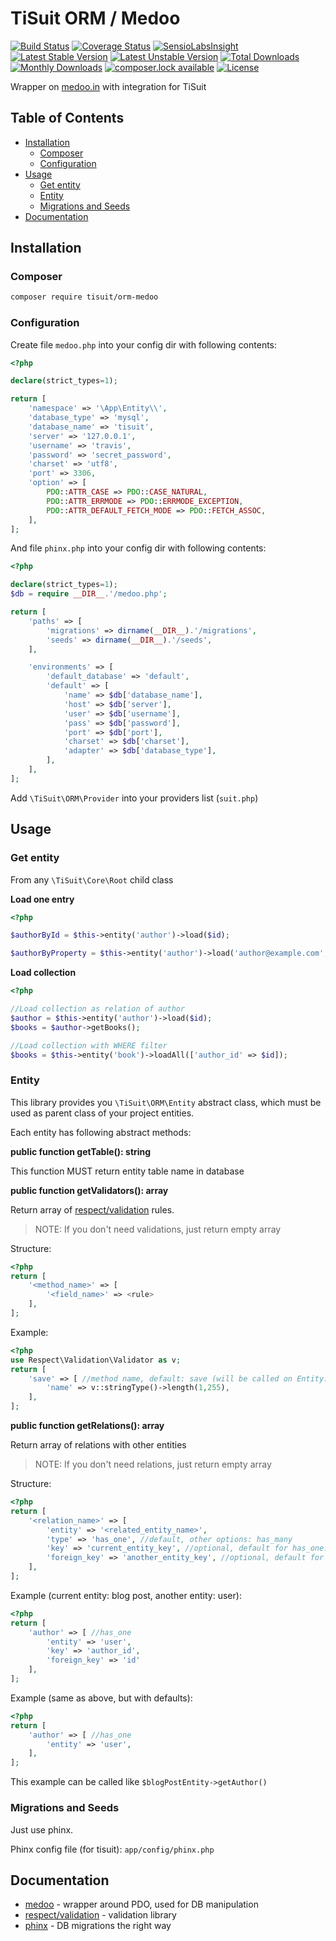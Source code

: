 # TiSuit ORM / Medoo
[![Build Status](https://travis-ci.org/TiSuit/orm-medoo.svg?branch=master)](https://travis-ci.org/TiSuit/orm-medoo) [![Coverage Status](https://coveralls.io/repos/TiSuit/orm-medoo/badge.svg?branch=master&service=github)](https://coveralls.io/github/TiSuit/orm-medoo?branch=master) [![SensioLabsInsight](https://insight.sensiolabs.com/projects/b8a208b6-c03b-4a08-b43f-74b17b35b0f4/mini.png)](https://insight.sensiolabs.com/projects/c63aa255-cc5f-4ee2-aa6d-75a2114d8833) [![Latest Stable Version](https://poser.pugx.org/tisuit/orm-medoo/version)](https://packagist.org/packages/tisuit/orm-medoo) [![Latest Unstable Version](https://poser.pugx.org/tisuit/orm-medoo/v/unstable)](//packagist.org/packages/tisuit/orm-medoo) [![Total Downloads](https://poser.pugx.org/tisuit/orm-medoo/downloads)](https://packagist.org/packages/tisuit/orm-medoo) [![Monthly Downloads](https://poser.pugx.org/tisuit/orm-medoo/d/monthly)](https://packagist.org/packages/tisuit/orm-medoo) [![composer.lock available](https://poser.pugx.org/tisuit/orm-medoo/composerlock)](https://packagist.org/packages/tisuit/orm-medoo) [![License](https://poser.pugx.org/tisuit/orm-medoo/license)](https://packagist.org/packages/tisuit/orm-medoo)

Wrapper on [medoo.in](http://medoo.in) with integration for TiSuit

## Table of Contents


<!-- vim-markdown-toc GFM -->

* [Installation](#installation)
    - [Composer](#composer)
    - [Configuration](#configuration)
* [Usage](#usage)
    - [Get entity](#get-entity)
    - [Entity](#entity)
    - [Migrations and Seeds](#migrations-and-seeds)
* [Documentation](#documentation)

<!-- vim-markdown-toc -->

## Installation

### Composer

```bash
composer require tisuit/orm-medoo
```

### Configuration

Create file `medoo.php` into your config dir with following contents:

```php
<?php

declare(strict_types=1);

return [
    'namespace' => '\App\Entity\\',
    'database_type' => 'mysql',
    'database_name' => 'tisuit',
    'server' => '127.0.0.1',
    'username' => 'travis',
    'password' => 'secret_password',
    'charset' => 'utf8',
    'port' => 3306,
    'option' => [
        PDO::ATTR_CASE => PDO::CASE_NATURAL,
        PDO::ATTR_ERRMODE => PDO::ERRMODE_EXCEPTION,
        PDO::ATTR_DEFAULT_FETCH_MODE => PDO::FETCH_ASSOC,
    ],
];
```

And file `phinx.php` into your config dir with following contents:

```php
<?php

declare(strict_types=1);
$db = require __DIR__.'/medoo.php';

return [
    'paths' => [
        'migrations' => dirname(__DIR__).'/migrations',
        'seeds' => dirname(__DIR__).'/seeds',
    ],

    'environments' => [
        'default_database' => 'default',
        'default' => [
            'name' => $db['database_name'],
            'host' => $db['server'],
            'user' => $db['username'],
            'pass' => $db['password'],
            'port' => $db['port'],
            'charset' => $db['charset'],
            'adapter' => $db['database_type'],
        ],
    ],
];
```

Add `\TiSuit\ORM\Provider` into your providers list (`suit.php`)

## Usage

### Get entity

From any `\TiSuit\Core\Root` child class

**Load one entry**

```php
<?php

$authorById = $this->entity('author')->load($id);

$authorByProperty = $this->entity('author')->load('author@example.com', 'email');
```

**Load collection**

```php
<?php

//Load collection as relation of author
$author = $this->entity('author')->load($id);
$books = $author->getBooks();

//Load collection with WHERE filter
$books = $this->entity('book')->loadAll(['author_id' => $id]);
```

### Entity

This library provides you `\TiSuit\ORM\Entity` abstract class, which must be used as parent class of your project entities.

Each entity has following abstract methods:

**public function getTable(): string**

This function MUST return entity table name in database

**public function getValidators(): array**

Return array of [respect/validation](https://github.com/Respect/Validation) rules.

> NOTE: If you don't need validations, just return empty array

Structure:

```php
<?php
return [
    '<method_name>' => [
        '<field_name>' => <rule>
    ],
];
```

Example:

```php
<?php
use Respect\Validation\Validator as v;
return [
    'save' => [ //method name, default: save (will be called on Entity::save())
        'name' => v::stringType()->length(1,255),
    ],
];
```

**public function getRelations(): array**

Return array of relations with other entities

> NOTE: If you don't need relations, just return empty array

Structure:

```php
<?php
return [
    '<relation_name>' => [
        'entity' => '<related_entity_name>',
        'type' => 'has_one', //default, other options: has_many
        'key' => 'current_entity_key', //optional, default for has_one: <current_entity>_id, for has_many: id
        'foreign_key' => 'another_entity_key', //optional, default for has_one: id, for has_many: '<current_entity>_id'
    ],
];
```
Example (current entity: blog post, another entity: user):

```php
<?php
return [
    'author' => [ //has_one
        'entity' => 'user',
        'key' => 'author_id',
        'foreign_key' => 'id'
    ],
];
```

Example (same as above, but with defaults):

```php
<?php
return [
    'author' => [ //has_one
        'entity' => 'user',
    ],
];
```

This example can be called like `$blogPostEntity->getAuthor()`

### Migrations and Seeds

Just use phinx.

Phinx config file (for tisuit): `app/config/phinx.php`

## Documentation

* [medoo](https://medoo.in) - wrapper around PDO, used for DB manipulation
* [respect/validation](https://github.com/Respect/Validation) - validation library
* [phinx](https://phinx.org) - DB migrations the right way
